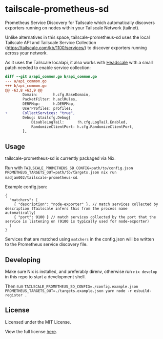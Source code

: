 # tailscale-prometheus-sd

Prometheus Service Discovery for Tailscale which automatically discovers exporters running on nodes within your Tailscale Network (tailnet).

Unlike alternatives in this space, tailscale-prometheus-sd uses the local Tailscale API and Tailscale Service Collection (https://tailscale.com/kb/1100/services/) to discover exporters running across your network.

As it uses the Tailscale localapi, it also works with [Headscale](https://github.com/juanfont/headscale) with a small patch needed to enable service collection:

```diff
diff --git a/api_common.go b/api_common.go
--- a/api_common.go
+++ b/api_common.go
@@ -63,8 +63,9 @@
 		Domain:       h.cfg.BaseDomain,
 		PacketFilter: h.aclRules,
 		DERPMap:      h.DERPMap,
 		UserProfiles: profiles,
+		CollectServices: "true",
 		Debug: &tailcfg.Debug{
 			DisableLogTail:      !h.cfg.LogTail.Enabled,
 			RandomizeClientPort: h.cfg.RandomizeClientPort,
 		},

```

## Usage

tailscale-prometheus-sd is currently packaged via Nix.

Run with `TAILSCALE_PROMETHEUS_SD_CONFIG=path/to/config.json PROMETHEUS_TARGETS_OUT=path/to/targets.json nix run madjam002/tailscale-prometheus-sd`.

Example config.json:

```json5
{
  "matchers": [
    { "description": "node-exporter" }, // match services collected by description (Tailscale infers this from the process name automatically)
    { "port": 9100 } // match services collected by the port that the service is listening on (9100 is typically used for node-exporter)
  ]
}
```

Services that are matched using `matchers` in the config.json will be written to the Prometheus service discovery file.

## Developing

Make sure Nix is installed, and preferably direnv, otherwise run `nix develop` in this repo to start a development shell.

Then run `TAILSCALE_PROMETHEUS_SD_CONFIG=./config.example.json PROMETHEUS_TARGETS_OUT=./targets.example.json yarn node -r esbuild-register .`

## License

Licensed under the MIT License.

View the full license [here](/LICENSE).

